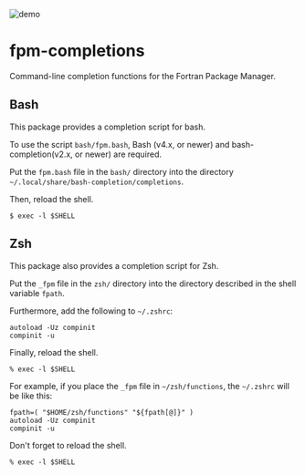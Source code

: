 ![demo](https://github.com/ShinobuAmasaki/fpm-completions/assets/100006043/635de99f-e562-4d86-b05c-92697fe075f0)

# fpm-completions
Command-line completion functions for the Fortran Package Manager.

## Bash
This package provides a completion script for bash.

To use the script `bash/fpm.bash`, Bash (v4.x, or newer) and bash-completion(v2.x, or newer) are required.

Put the `fpm.bash` file in the `bash/` directory into the directory `~/.local/share/bash-completion/completions`.

Then, reload the shell.
```shell
$ exec -l $SHELL
```

## Zsh

This package also provides a completion script for Zsh.

Put the `_fpm` file in the `zsh/` directory into the directory described in the shell variable `fpath`.

Furthermore, add the following to `~/.zshrc`:
```shell
autoload -Uz compinit
compinit -u
```

Finally, reload the shell.
```shell
% exec -l $SHELL
```

For example, if you place the `_fpm` file in `~/zsh/functions`, the `~/.zshrc` will be like this:

```shell
fpath=( "$HOME/zsh/functions" "${fpath[@]}" )
autoload -Uz compinit
compinit -u
```

Don't forget to reload the shell.
```shell
% exec -l $SHELL
```
